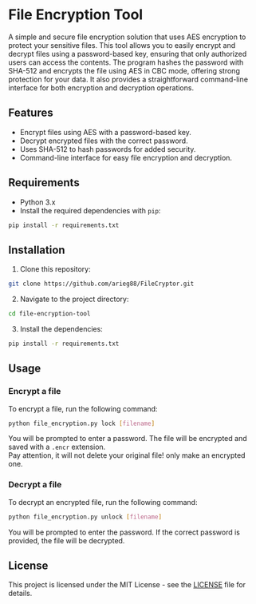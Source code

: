 # File Encryption Tool

A simple and secure file encryption solution that uses AES encryption to protect your sensitive files. This tool allows you to easily encrypt and decrypt files using a password-based key, ensuring that only authorized users can access the contents. The program hashes the password with SHA-512 and encrypts the file using AES in CBC mode, offering strong protection for your data. It also provides a straightforward command-line interface for both encryption and decryption operations.

## Features

- Encrypt files using AES with a password-based key.
- Decrypt encrypted files with the correct password.
- Uses SHA-512 to hash passwords for added security.
- Command-line interface for easy file encryption and decryption.

## Requirements

- Python 3.x
- Install the required dependencies with `pip`:

```bash
pip install -r requirements.txt
```

## Installation

1. Clone this repository:

```bash
git clone https://github.com/arieg88/FileCryptor.git
```

2. Navigate to the project directory:

```bash
cd file-encryption-tool
```

3. Install the dependencies:

```bash
pip install -r requirements.txt
```

## Usage

### Encrypt a file

To encrypt a file, run the following command:

```bash
python file_encryption.py lock [filename]
```

You will be prompted to enter a password. The file will be encrypted and saved with a `.encr` extension.\
Pay attention, it will not delete your original file! only make an encrypted one.

### Decrypt a file

To decrypt an encrypted file, run the following command:

```bash
python file_encryption.py unlock [filename]
```

You will be prompted to enter the password. If the correct password is provided, the file will be decrypted.

## License

This project is licensed under the MIT License - see the [LICENSE](LICENSE) file for details.
